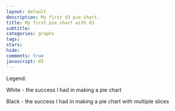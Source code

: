 ```yaml
---
layout: default
description: My first d3 pie chart.
title: My first pie chart with d3
subtitle:
categories: graphs
tags:
stars:
hide:
comments: true
javascript: d3
---
```


<div id="viz"></div>

Legend:

White - the success I had in making a pie chart

Black - the success I had in making a pie chart with multiple slices



<script src="{{site.url}}/js/my-first-pie-chart.js"> </script>